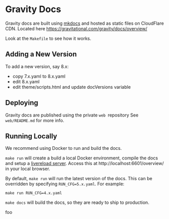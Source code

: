 # Gravity Docs

Gravity docs are built using [mkdocs](http://www.mkdocs.org/) and hosted as static files
on CloudFlare CDN. Located here https://gravitational.com/gravity/docs/overview/

Look at the `Makefile` to see how it works.

## Adding a New Version

To add a new version, say 8.x:

* copy 7.x.yaml to 8.x.yaml
* edit 8.x.yaml
* edit theme/scripts.html and update docVersions variable


## Deploying

Gravity docs are published using the private `web `repository
See `web/README.md` for more info.

## Running Locally

We recommend using Docker to run and build the docs.

`make run` will create a build a local Docker environment, compile the docs and
setup a [livereload server](https://chrome.google.com/webstore/detail/livereload/jnihajbhpnppcggbcgedagnkighmdlei?hl=en).
Access this at http://localhost:6601/overview/ in your local browser.

By default, `make run` will run the latest version of the docs. This can be overridden by
specifying `RUN_CFG=5.x.yaml`. For example:

```
make run RUN_CFG=4.x.yaml
```

`make docs` will build the docs, so they are ready to ship to production.

foo
